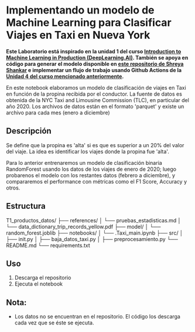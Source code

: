 # Implementando un modelo de Machine Learning para Clasificar Viajes en Taxi en Nueva York

**Este Laboratorio está inspirado en la unidad 1 del curso [Introduction to Machine Learning in Production (DeepLearning.AI)](https://www.coursera.org/learn/introduction-to-machine-learning-in-production/home/welcome). También se apoya en código para generar el modelo disponible en [este repositorio de Shreya Shankar](https://github.com/shreyashankar/debugging-ml-talk) e implementar un flujo de trabajo usando Github Actions de la [Unidad 4 del curso mencionado anteriormente](https://github.com/jesussantana/DeepLearning.AI-Introduction-to-Machine-Learning-in-Production).**

En este notebook elaboramos un modelo de clasificación de viajes en Taxi en función de la propina recibida por el conductor.
La fuente de datos es obtenida de la NYC Taxi and Limousine Commission (TLC), en particular del año 2020. Los archivos de datos están en el formato 'parquet' y existe un archivo para cada mes (enero a diciembre)


## Descripción
Se define que la propina es 'alta' si es que es superior a un 20% del valor del viaje. La idea es identificar los viajes donde la propina fue 'alta'.

Para lo anterior entrenaremos un modelo de clasificación binaria RandomForest usando los datos de los viajes de enero de 2020; luego probarenos el modelo con los restantes datos (febrero a diciembre), y compararemos el performance con métricas como el F1 Score, Accuracy y otros.

## Estructura
T1_productos_datos/
├── references/
│ └── pruebas_estadisticas.md
│ └── data_dictionary_trip_records_yellow.pdf
├── model/
│ └── random_forest.joblib
├── notebooks/
│ └── .Taxi_main.ipynb
├── src/
│ ├── init.py
│ ├── baja_datos_taxi.py
│ ├── preprocesamiento.py
└── README.md
└── requirements.txt


## Uso

1. Descarga el repositorio
2. Ejecuta el notebook

## Nota:
* Los datos no se encuentran en el repositorio. El código los descarga cada vez que se éste se ejecuta. 


